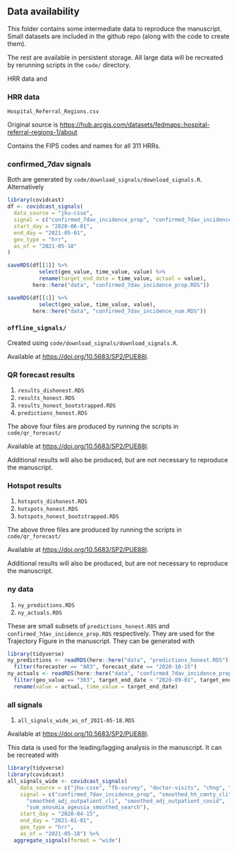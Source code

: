 ## Data availability

This folder contains some intermediate data to reproduce the manuscript. 
Small datasets are included in the github repo (along with the code to create them). 

The rest are available in persistent storage. All large data will be recreated
by rerunning scripts in the `code/` directory.

HRR data and 

### HRR data

`Hospital_Referral_Regions.csv`

Original source is https://hub.arcgis.com/datasets/fedmaps::hospital-referral-regions-1/about

Contains the FIPS codes and names for all 311 HRRs.

### confirmed_7dav signals

Both are generated by `code/download_signals/download_signals.R`. Alternatively

```r
library(covidcast)
df <- covidcast_signals(
  data_source = "jhu-csse",
  signal = c("confirmed_7dav_incidence_prop", "confirmed_7dav_incidence_num"),
  start_day = "2020-06-01",
  end_day = "2021-05-01",
  geo_type = "hrr",
  as_of = "2021-05-18"
)

saveRDS(df[[1]] %>%
          select(geo_value, time_value, value) %>%
          rename(target_end_date = time_value, actual = value),
        here::here("data", "confirmed_7dav_incidence_prop.RDS"))

saveRDS(df[[1]] %>%
          select(geo_value, time_value, value),
        here::here("data", "confirmed_7dav_incidence_num.RDS"))
```

### `offline_signals/`

Created using `code/download_signals/download_signals.R`.

Available at https://doi.org/10.5683/SP2/PUE88I.

### QR forecast results

1. `results_dishonest.RDS`
1. `results_honest.RDS`
1. `results_honest_bootstrapped.RDS`
1. `predictions_honest.RDS`

The above four files
are produced by running the scripts in `code/qr_forecast/`

Available at https://doi.org/10.5683/SP2/PUE88I.

Additional results will also be produced, but are not necessary to reproduce 
the manuscript.

### Hotspot results

1. `hotspots_dishonest.RDS`
1. `hotspots_honest.RDS`
1. `hotspots_honest_bootstrapped.RDS`

The above three files
are produced by running the scripts in `code/qr_forecast/`

Available at https://doi.org/10.5683/SP2/PUE88I.

Additional results will also be produced, but are not necessary to reproduce 
the manuscript.


### ny data

1. `ny_predictions.RDS`
1. `ny_actuals.RDS`

These are small subsets of `predictions_honest.RDS` and `confirmed_7dav_incidence_prop.RDS`
respectively. They are used for the Trajectory Figure in the manuscript. They can be generated with

```r
library(tidyverse)
ny_predictions <- readRDS(here::here("data", "predictions_honest.RDS")) %>%
  filter(forecaster == "AR3", forecast_date == "2020-10-15")
ny_actuals <- readRDS(here::here("data", "confirmed_7dav_incidence_prop.RDS")) %>%
  filter(geo_value == "303", target_end_date > "2020-09-01", target_end_date < "2020-11-15") %>%
  rename(value = actual, time_value = target_end_date)
```

### all signals

1. `all_signals_wide_as_of_2021-05-18.RDS`

Available at https://doi.org/10.5683/SP2/PUE88I.

This data is used for the leading/lagging analysis in the manuscript. It can be recreated with

```r
library(tidyverse)
library(covidcast)
all_signals_wide <- covidcast_signals(
    data_source = c("jhu-csse", "fb-survey", "doctor-visits", "chng", "chng", "google-symptoms"),
    signal = c("confirmed_7dav_incidence_prop", "smoothed_hh_cmnty_cli", "smoothed_adj_cli",
      "smoothed_adj_outpatient_cli", "smoothed_adj_outpatient_covid",
      "sum_anosmia_ageusia_smoothed_search"),
    start_day = "2020-04-15",
    end_day = "2021-01-01",
    geo_type = "hrr",
    as_of = "2021-05-18") %>%
  aggregate_signals(format = "wide")
```
